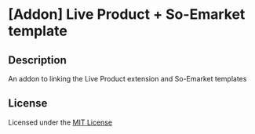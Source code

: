 # [Addon] Live Product + So-Emarket template

## Description
An addon to linking the Live Product extension and So-Emarket templates

## License
Licensed under the [MIT License](LICENSE.txt)
